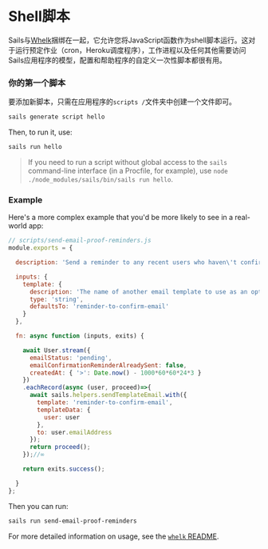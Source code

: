 # Shell脚本

Sails与[Whelk](https://github.com/sailshq/whelk)捆绑在一起，它允许您将JavaScript函数作为shell脚本运行。这对于运行预定作业（cron，Heroku调度程序），工作进程以及任何其他需要访问Sails应用程序的模型，配置和帮助程序的自定义一次性脚本都很有用。


### 你的第一个脚本

要添加新脚本，只需在应用程序的`scripts /`文件夹中创建一个文件即可。

```bash
sails generate script hello
```

Then, to run it, use:

```bash
sails run hello
```

> If you need to run a script without global access to the `sails` command-line interface (in a Procfile, for example), use `node ./node_modules/sails/bin/sails run hello`.

### Example

Here's a more complex example that you'd be more likely to see in a real-world app:

```js
// scripts/send-email-proof-reminders.js
module.exports = {

  description: 'Send a reminder to any recent users who haven\'t confirmed their email address yet.',

  inputs: {
    template: {
      description: 'The name of another email template to use as an optional override.',
      type: 'string',
      defaultsTo: 'reminder-to-confirm-email'
    }
  },

  fn: async function (inputs, exits) {

    await User.stream({
      emailStatus: 'pending',
      emailConfirmationReminderAlreadySent: false,
      createdAt: { '>': Date.now() - 1000*60*60*24*3 }
    })
    .eachRecord(async (user, proceed)=>{
      await sails.helpers.sendTemplateEmail.with({
        template: 'reminder-to-confirm-email',
        templateData: {
          user: user
        },
        to: user.emailAddress
      });
      return proceed();
    });//∞

    return exits.success();

  }
};
```

Then you can run:

```bash
sails run send-email-proof-reminders
```

For more detailed information on usage, see the [`whelk` README](https://github.com/sailshq/whelk/blob/master/README.md).

<docmeta name="displayName" value="Shell scripts">
<docmeta name="nextUpLink" value="/documentation/concepts/models-and-orm">
<docmeta name="nextUpName" value="Models and ORM">
